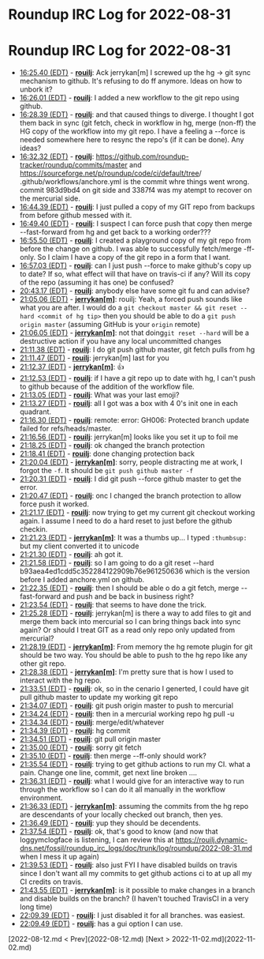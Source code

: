# Roundup IRC Log for 2022-08-31 #
# Roundup IRC Log for 2022-08-31
* <a href="#16:25.40" id="16:25.40">16:25.40 (EDT)</a> - __[rouilj](https://github.com/rouilj)__: Ack jerrykan[m] I screwed up the hg -> git sync mechanism to github. It's refusing to do ff anymore. Ideas on how to unbork it?
* <a href="#16:26.01" id="16:26.01">16:26.01 (EDT)</a> - __[rouilj](https://github.com/rouilj)__: I added a new workflow to the git repo using github.
* <a href="#16:28.39" id="16:28.39">16:28.39 (EDT)</a> - __[rouilj](https://github.com/rouilj)__: and that caused things to diverge. I thought I got them back in sync (git fetch, check in workflow in hg, merge (non-ff) the HG copy of the workflow into my git repo. I have a feeling a --force is needed somewhere here to resync the repo's (if it can be done). Any ideas?
* <a href="#16:32.32" id="16:32.32">16:32.32 (EDT)</a> - __[rouilj](https://github.com/rouilj)__: <https://github.com/roundup-tracker/roundup/commits/master> and <https://sourceforge.net/p/roundup/code/ci/default/tree>/  .github/workflows/anchore.yml is the commit whre things went wrong.  commit 983d9bd4 on git side and 3387f4 was my atempt to recover on the mercurial side.
* <a href="#16:44.39" id="16:44.39">16:44.39 (EDT)</a> - __[rouilj](https://github.com/rouilj)__: I just pulled a copy of my GIT repo from backups from before github messed with it.
* <a href="#16:49.40" id="16:49.40">16:49.40 (EDT)</a> - __[rouilj](https://github.com/rouilj)__: I suspect I can force push that copy then merge --fast-forward from hg and get back to a working order???
* <a href="#16:55.50" id="16:55.50">16:55.50 (EDT)</a> - __[rouilj](https://github.com/rouilj)__: I created a playground copy of my git repo from before the change on github. I was able to successfully fetch/merge -ff-only. So I claim I have a copy of the git repo in a form that I want.
* <a href="#16:57.03" id="16:57.03">16:57.03 (EDT)</a> - __[rouilj](https://github.com/rouilj)__: can I just push --force to make github's copy up to date? If so, what effect will that have on travis-ci if any? Will its copy of the repo (assuming it has one) be confused?
* <a href="#20:43.17" id="20:43.17">20:43.17 (EDT)</a> - __[rouilj](https://github.com/rouilj)__: anybody else have some git fu and can advise?
* <a href="#21:05.06" id="21:05.06">21:05.06 (EDT)</a> - __[jerrykan[m]](https://github.com/jerrykan[m])__: rouilj: Yeah, a forced push sounds like what you are after. I would do a `git checkout master && git reset --hard <commit of hg tip>` then you should be able to do a `git push origin master` (assuming GitHub is your `origin` remote)
* <a href="#21:06.05" id="21:06.05">21:06.05 (EDT)</a> - __[jerrykan[m]](https://github.com/jerrykan[m])__: not that doing`git reset --hard` will be a destructive action if you have any local uncommitted changes
* <a href="#21:11.38" id="21:11.38">21:11.38 (EDT)</a> - __[rouilj](https://github.com/rouilj)__: I do  git push github master, git fetch pulls from hg
* <a href="#21:11.47" id="21:11.47">21:11.47 (EDT)</a> - __[rouilj](https://github.com/rouilj)__: jerrykan[m] last for you
* <a href="#21:12.37" id="21:12.37">21:12.37 (EDT)</a> - __[jerrykan[m]](https://github.com/jerrykan[m])__: 👍️
* <a href="#21:12.53" id="21:12.53">21:12.53 (EDT)</a> - __[rouilj](https://github.com/rouilj)__: if I have a git repo up to date with hg, I can't push to github because of the addition of the workflow file.
* <a href="#21:13.05" id="21:13.05">21:13.05 (EDT)</a> - __[rouilj](https://github.com/rouilj)__: What was your last emoji?
* <a href="#21:13.27" id="21:13.27">21:13.27 (EDT)</a> - __[rouilj](https://github.com/rouilj)__: all I got was a box with 4 0's init one in each quadrant.
* <a href="#21:16.30" id="21:16.30">21:16.30 (EDT)</a> - __[rouilj](https://github.com/rouilj)__: remote: error: GH006: Protected branch update failed for refs/heads/master.
* <a href="#21:16.56" id="21:16.56">21:16.56 (EDT)</a> - __[rouilj](https://github.com/rouilj)__: jerrykan[m] looks like you set it up to foil me
* <a href="#21:18.25" id="21:18.25">21:18.25 (EDT)</a> - __[rouilj](https://github.com/rouilj)__: ok changed the branch protection
* <a href="#21:18.41" id="21:18.41">21:18.41 (EDT)</a> - __[rouilj](https://github.com/rouilj)__: done changing protection back
* <a href="#21:20.04" id="21:20.04">21:20.04 (EDT)</a> - __[jerrykan[m]](https://github.com/jerrykan[m])__: sorry, people distracting me at work, I forgot the `-f`. It should be `git push github master -f`
* <a href="#21:20.31" id="21:20.31">21:20.31 (EDT)</a> - __[rouilj](https://github.com/rouilj)__: I did git push --force github master to get the error.
* <a href="#21:20.47" id="21:20.47">21:20.47 (EDT)</a> - __[rouilj](https://github.com/rouilj)__: onc I changed the branch protection to allow force push it worked.
* <a href="#21:21.17" id="21:21.17">21:21.17 (EDT)</a> - __[rouilj](https://github.com/rouilj)__: now trying to get my current git checkout working again. I assume I need to do a hard reset to just before the github checkin.
* <a href="#21:21.23" id="21:21.23">21:21.23 (EDT)</a> - __[jerrykan[m]](https://github.com/jerrykan[m])__: It was a thumbs up... I typed `:thumbsup:` but my client converted it to unicode
* <a href="#21:21.30" id="21:21.30">21:21.30 (EDT)</a> - __[rouilj](https://github.com/rouilj)__: ah got it.
* <a href="#21:21.58" id="21:21.58">21:21.58 (EDT)</a> - __[rouilj](https://github.com/rouilj)__: so I am going to do a git reset  --hard b93aea4ed1cdd5c352284122909b76e961250636 which is the version before I added anchore.yml on github.
* <a href="#21:22.35" id="21:22.35">21:22.35 (EDT)</a> - __[rouilj](https://github.com/rouilj)__: then I should be able o do a git fetch, merge --fast-forward and push and be back in business right?
* <a href="#21:23.54" id="21:23.54">21:23.54 (EDT)</a> - __[rouilj](https://github.com/rouilj)__: that seems to have done the trick.
* <a href="#21:25.28" id="21:25.28">21:25.28 (EDT)</a> - __[rouilj](https://github.com/rouilj)__: jerrykan[m] is there a way to add files to git and merge them back into mercurial so I can bring things back into sync again? Or should I treat GIT as a read only repo only updated from mercurial?
* <a href="#21:28.19" id="21:28.19">21:28.19 (EDT)</a> - __[jerrykan[m]](https://github.com/jerrykan[m])__: From memory the hg remote plugin for git should be two way. You should be able to push to the hg repo like any other git repo.
* <a href="#21:28.38" id="21:28.38">21:28.38 (EDT)</a> - __[jerrykan[m]](https://github.com/jerrykan[m])__: I'm pretty sure that is how I used to interact with the hg repo.
* <a href="#21:33.51" id="21:33.51">21:33.51 (EDT)</a> - __[rouilj](https://github.com/rouilj)__: ok, so in the cenario I generted, I could have git pull github master to update my working git repo
* <a href="#21:34.07" id="21:34.07">21:34.07 (EDT)</a> - __[rouilj](https://github.com/rouilj)__: git push origin master to push to mercurial
* <a href="#21:34.24" id="21:34.24">21:34.24 (EDT)</a> - __[rouilj](https://github.com/rouilj)__: then in a mercurial working repo hg pull -u
* <a href="#21:34.34" id="21:34.34">21:34.34 (EDT)</a> - __[rouilj](https://github.com/rouilj)__: merge/edit/whatever
* <a href="#21:34.39" id="21:34.39">21:34.39 (EDT)</a> - __[rouilj](https://github.com/rouilj)__: hg commit
* <a href="#21:34.51" id="21:34.51">21:34.51 (EDT)</a> - __[rouilj](https://github.com/rouilj)__: git pull origin master
* <a href="#21:35.00" id="21:35.00">21:35.00 (EDT)</a> - __[rouilj](https://github.com/rouilj)__: sorry git fetch
* <a href="#21:35.10" id="21:35.10">21:35.10 (EDT)</a> - __[rouilj](https://github.com/rouilj)__: then merge --ff-only should work?
* <a href="#21:35.54" id="21:35.54">21:35.54 (EDT)</a> - __[rouilj](https://github.com/rouilj)__: trying to get github actions to run my CI. what a pain. Change one line, commit, get next line broken ....
* <a href="#21:36.31" id="21:36.31">21:36.31 (EDT)</a> - __[rouilj](https://github.com/rouilj)__: what I would give for an interactive way to run through the workflow so I can do it all manually in the workflow environment.
* <a href="#21:36.33" id="21:36.33">21:36.33 (EDT)</a> - __[jerrykan[m]](https://github.com/jerrykan[m])__: assuming the commits from the hg repo are descendants of your locally checked out branch, then yes.
* <a href="#21:36.49" id="21:36.49">21:36.49 (EDT)</a> - __[rouilj](https://github.com/rouilj)__: yup they should be decendents.
* <a href="#21:37.54" id="21:37.54">21:37.54 (EDT)</a> - __[rouilj](https://github.com/rouilj)__: ok, that's good to know (and now that loggymclogface is listening, I can review this at <https://rouilj.dynamic-dns.net/fossil/roundup_irc_logs/doc/trunk/log/roundup/2022-08-31.md> when I mess it up again)
* <a href="#21:39.53" id="21:39.53">21:39.53 (EDT)</a> - __[rouilj](https://github.com/rouilj)__: also just FYI I have disabled builds on travis since I don't want all my commits to get github actions ci to at up all my CI credits on travis.
* <a href="#21:43.55" id="21:43.55">21:43.55 (EDT)</a> - __[jerrykan[m]](https://github.com/jerrykan[m])__: is it possible to make changes in a branch and disable builds on the branch? (I haven't touched TravisCI in a very long time)
* <a href="#22:09.39" id="22:09.39">22:09.39 (EDT)</a> - __[rouilj](https://github.com/rouilj)__: I just disabled it for all branches. was easiest.
* <a href="#22:09.49" id="22:09.49">22:09.49 (EDT)</a> - __[rouilj](https://github.com/rouilj)__: has a gui option I can use.

<div class="inpage-footer">
[2022-08-12.md < Prev](2022-08-12.md)
[Next > 2022-11-02.md](2022-11-02.md)
</div>
